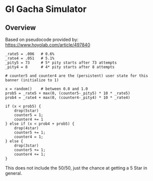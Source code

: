 # GI Gacha Simulator

## Overview

Based on pseudocode provided by: https://www.hoyolab.com/article/497840

```
_rate5 = .006   # 0.6%
_rate4 = .051   # 5.1%
_pity5 = 73     # 5* pity starts after 73 attempts
_pity4 = 8      # 4* pity starts after 8 attempts

# counter5 and counter4 are the (persistent) user state for this banner (initialize to 1)

x = random()    # between 0.0 and 1.0
prob5 = _rate5 + max(0, (counter5-_pity5) * 10 * _rate5)
prob4 = _rate4 + max(0, (counter4-_pity4) * 10 * _rate4)

if (x < prob5) {
	drop(5star)
	counter5 = 1;
	counter4 += 1
} else if (x < prob4 + prob5) {
	drop(4star)
	counter5 += 1;
	counter4 = 1;
} else {
	drop(3star)
	counter5 += 1;
	counter4 += 1;
}
```

This does not include the 50/50, just the chance at getting a 5 Star in general.
